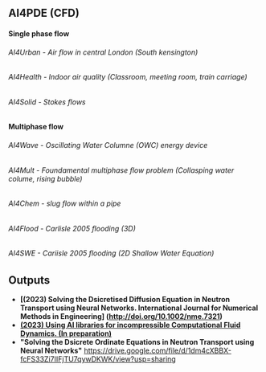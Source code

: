 ## AI4PDE (CFD)

#### Single phase flow 
###### AI4Urban  - Air flow in central London (South kensington) 
###### AI4Health - Indoor air quality (Classroom, meeting room, train carriage)
###### AI4Solid  - Stokes flows
#### Multiphase flow
###### AI4Wave  - Oscillating Water Columne (OWC) energy device 
###### AI4Mult  - Foundamental multiphase flow problem (Collasping water colume, rising bubble)
###### AI4Chem  - slug flow within a pipe 
###### AI4Flood - Carlisle 2005 flooding (3D)
###### AI4SWE   - Cariisle 2005 flooding (2D Shallow Water Equation)

## Outputs
- **[(2023) Solving the Dsicretised Diffusion Equation in Neutron Transport using Neural Networks. International Journal for Numerical Methods in Engineering]  (http://doi.org/10.1002/nme.7321)**
- **[(2023) Using AI libraries for incompressible Computational Fluid Dynamics. (In preparation)](https://www.imperial.ac.uk/people/boyang.chen16/document/10322/AI_for_CFD/?AI_for_CFD.pdf)** 
- **"Solving the Dsicrete Ordinate Equations in Neutron Transport using Neural Networks"**
https://drive.google.com/file/d/1dm4cXBBX-fcFS33Zi7IIFjTU7qywDKWK/view?usp=sharing


